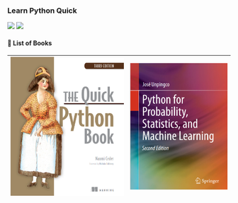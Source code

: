 ### Learn Python Quick

![](https://img.shields.io/badge/python-matplotlib-red) ![](https://img.shields.io/badge/Python-Pandas-gree)

#### 📓 List of Books 

|![book](Book.png)|![book](Book1.png)|
|---|---|


